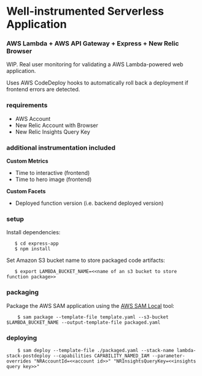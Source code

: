 # Well-instrumented Serverless Application 
### AWS Lambda + AWS API Gateway + Express + New Relic Browser

WIP. Real user monitoring for validating a AWS Lambda-powered web application.

Uses AWS CodeDeploy hooks to automatically roll back a deployment if frontend errors are detected.

### requirements

* AWS Account
* New Relic Account with Browser
* New Relic Insights Query Key

### additional instrumentation included

**Custom Metrics**
* Time to interactive (frontend)
* Time to hero image (frontend)

**Custom Facets**
* Deployed function version (i.e. backend deployed version)

### setup

Install dependencies:
```
   $ cd express-app
   $ npm install
```

Set Amazon S3 bucket name to store packaged code artifacts:
```
   $ export LAMBDA_BUCKET_NAME=<<name of an s3 bucket to store function package>>
```

### packaging

Package the AWS SAM application using the [AWS SAM Local](https://github.com/awslabs/aws-sam-local) tool:
```
    $ sam package --template-file template.yaml --s3-bucket $LAMBDA_BUCKET_NAME --output-template-file packaged.yaml
```

### deploying

```
    $ sam deploy --template-file ./packaged.yaml --stack-name lambda-stack-postdeploy --capabilities CAPABILITY_NAMED_IAM --parameter-overrides "NRAccountId=<<account id>>" "NRInsightsQueryKey=<<insights query key>>"
```
